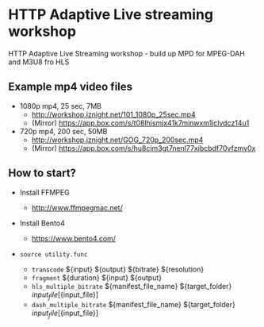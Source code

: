 # HTTP Adaptive Live streaming workshop

HTTP Adaptive Live Streaming workshop - build up MPD for MPEG-DAH and M3U8 fro HLS


##  Example mp4 video files
- 1080p mp4, 25 sec, 7MB
  - http://workshop.jznight.net/101_1080p_25sec.mp4
  - (Mirror) https://app.box.com/s/t08lhjsmjx41k7minwxm1jclvdcz14u1
- 720p mp4, 200 sec, 50MB
  - http://workshop.jznight.net/GOG_720p_200sec.mp4
  - (Mirror) https://app.box.com/s/hu8cjm3gt7nenl77xibcbdf70vfzmy0x


## How to start?
- Install FFMPEG
  - http://www.ffmpegmac.net/
- Install Bento4
  - https://www.bento4.com/
  
- `source utility.func`
  - `transcode` ${input} ${output} ${bitrate} ${resolution}
  - `fragment` ${duration} ${input} ${output}
  - `hls_multiple_bitrate`    ${manifest_file_name} ${target_folder} ${input_file} [${input_file}]
  - `dash_multiple_bitrate` ${manifest_file_name} ${target_folder} ${input_file} [${input_file}]
